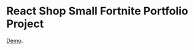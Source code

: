 # React Shop Small Fortnite Portfolio Project

[Demo](https://github.com/facebook/create-react-app).

